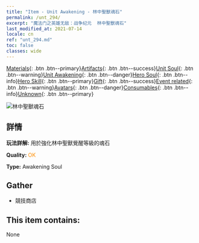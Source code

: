 ```yaml
---
title: "Item - Unit Awakening - 林中聖獸魂石"
permalink: /unt_294/
excerpt: "魔法门之英雄无敌：战争纪元  林中聖獸魂石"
last_modified_at: 2021-07-14
locale: cn
ref: "unt_294.md"
toc: false
classes: wide
---
```

 [Materials](/ItemsCN/){: .btn .btn--primary}[Artifacts](/ItemsCN/Artifacts/){: .btn .btn--success}[Unit Soul](/ItemsCN/UnitSoul/){: .btn .btn--warning}[Unit Awakening](/ItemsCN/UnitAwakening/){: .btn .btn--danger}[Hero Soul](/ItemsCN/HeroSoul/){: .btn .btn--info}[Hero Skill](/ItemsCN/HeroSkill/){: .btn .btn--primary}[Gift](/ItemsCN/Gift/){: .btn .btn--success}[Event related](/ItemsCN/Events/){: .btn .btn--warning}[Avatars](/ItemsCN/Avatars/){: .btn .btn--danger}[Consumables](/ItemsCN/Consumables/){: .btn .btn--info}[Unknown](/ItemsCN/Unknown/){: .btn .btn--primary}

 ![林中聖獸魂石](/images/u/tia_dujiaoshou.jpg)

## 詳情
 **玩法詳解:** 用於強化林中聖獸覺醒等級的魂石

 **Quality:** <span style="color: #FF8C00">OK</span>

 **Type:** Awakening Soul

## Gather

*    競技商店 

## This item contains:

  None

